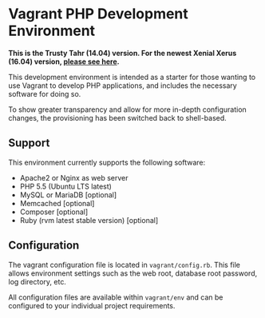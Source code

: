 # Vagrant PHP Development Environment

**This is the Trusty Tahr (14.04) version. For the newest Xenial Xerus (16.04)
version, [please see here](https://github.com/jamiefdhurst/vagrant-dev/tree/xenial).**

This development environment is intended as a starter for those wanting to use
Vagrant to develop PHP applications, and includes the necessary software for
doing so.

To show greater transparency and allow for more in-depth configuration changes,
the provisioning has been switched back to shell-based.

## Support

This environment currently supports the following software:
* Apache2 or Nginx as web server
* PHP 5.5 (Ubuntu LTS latest)
* MySQL or MariaDB [optional]
* Memcached [optional]
* Composer [optional]
* Ruby (rvm latest stable version) [optional]

## Configuration

The vagrant configuration file is located in ```vagrant/config.rb```. This file allows
environment settings such as the web root, database root password, log directory,
etc.

All configuration files are available within ```vagrant/env``` and can be configured
to your individual project requirements.
